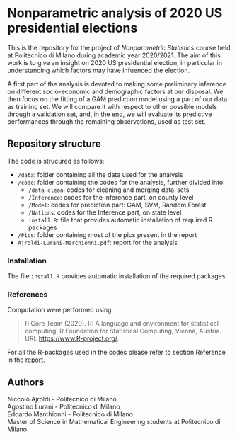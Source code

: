 # Nonparametric analysis of 2020 US presidential elections

This is the repository for the project of *Nonparametric Statistics* course held at Politecnico di Milano during academic year 2020/2021. The aim of this work is to give an insight on 2020 US presidential election, in particular in understanding which factors may have infuenced the election.

A first part of the analysis is devoted to making some preliminary inference on different socio-economic and demographic factors at our disposal. We then focus on the fitting of a GAM prediction model using a part of our data as training set. We will compare it with respect to other possible models through a validation set, and, in the end, we will evaluate its predictive performances through the remaining observations, used as test set.

## Repository structure
The code is strucured as follows:
- `/data`: folder containing all the data used for the analysis
- `/code`: folder containing the codes for the analysis, further divided into:
    - `/data clean`: codes for cleaning and merging data-sets
    - `/Inference`: codes for the Inference part, on county level
    - `/Model`: codes for prediction part: GAM, SVM, Random Forest
    - `/Nations`: codes for the Inference part, on state level
    - `install.R`: file that provides automatic installation of required R packages
- `/Pics`: folder containing most of the pics present in the report
- `Ajroldi-Lurani-Marchionni.pdf`: report for the analysis

### Installation
The file `install.R` provides automatic installation of the required packages.

### References
Computation were performed using 
>  R Core Team (2020). R: A language and environment for statistical computing. R Foundation for Statistical Computing, Vienna, Austria. URL https://www.R-project.org/.

For all the R-packages used in the codes please refer to section Reference in the [report](https://github.com/Niccolo-Ajroldi/Nonparametric-Statistics-Project/blob/master/NPS-Report-Ajroldi-Lurani-Marchionni.pdf).



## Authors
Niccolò Ajroldi - Politecnico di Milano  \
Agostino Lurani - Politecnico di Milano \
Edoardo Marchionni - Politecnico di Milano \
Master of Science in Mathematical Engineering students at Politecnico di Milano.
